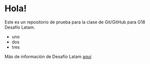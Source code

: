 # Hola!
Este es un repositorio de prueba para la clase de Git/GitHub para G18 Desafío Latam.

* uno
* dos
* tres

Más de información de Desafío Latam [aquí](http://www.desafiolatam.com)
